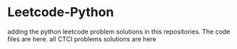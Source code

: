 # Leetcode-Python
adding the python leetcode problem solutions in this repositories. 
The code files are here.
all CTCI problems solutions are here






































































































































































































































































































































































































































































































































































































































































































































































































































































































































































































































































































































































































































































































